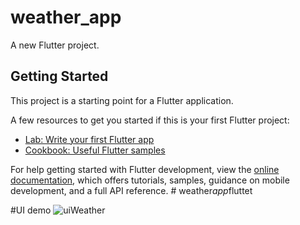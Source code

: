 # weather_app

A new Flutter project.

## Getting Started

This project is a starting point for a Flutter application.

A few resources to get you started if this is your first Flutter project:

- [Lab: Write your first Flutter app](https://docs.flutter.dev/get-started/codelab)
- [Cookbook: Useful Flutter samples](https://docs.flutter.dev/cookbook)

For help getting started with Flutter development, view the
[online documentation](https://docs.flutter.dev/), which offers tutorials,
samples, guidance on mobile development, and a full API reference.
#   w e a t h e r _ a p p _ f l u t t e t 

#UI demo
![uiWeather](https://github.com/nguyenvannhat2102/weather_app_fluttet/assets/100988254/ecde65f6-e431-4ea7-bbde-3a2b6d0f62b9)
 
 
